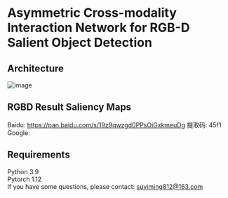 # Asymmetric Cross-modality Interaction Network for RGB-D Salient Object Detection
## Architecture
![image](https://github.com/Yiming-Su/ACINet/blob/main/Figs/Architecture.jpg)
## RGBD Result Saliency Maps<br>
Baidu: https://pan.baidu.com/s/19z9qwzgd0PPsOiGxkmeuDg 提取码: 45f1
Google: 
## Requirements<br>
Python 3.9<br>
Pytorch 1.12<br>
If you have some questions, please contact: suyiming812@163.com
